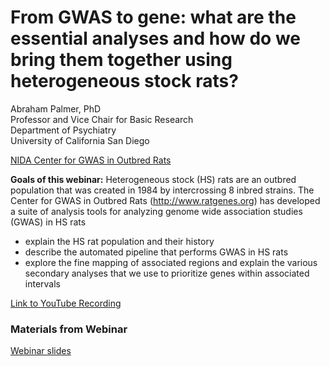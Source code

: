 # **From GWAS to gene: what are the essential analyses and how do we bring them together using heterogeneous stock rats?** 

Abraham Palmer, PhD </br>
Professor and Vice Chair for Basic Research </br>
Department of Psychiatry </br>
University of California San Diego

[NIDA Center for GWAS in Outbred Rats](https://ratgenes.org/)

**Goals of this webinar:**
Heterogeneous stock (HS) rats are an outbred population that was created in 1984 by intercrossing 8 inbred strains. The Center for GWAS in Outbred Rats (http://www.ratgenes.org) has developed a suite of analysis tools for analyzing genome wide association studies (GWAS) in HS rats
* explain the HS rat population and their history
* describe the automated pipeline that performs GWAS in HS rats
* explore the fine mapping of associated regions and explain the various secondary analyses that we use to prioritize genes within associated intervals

[Link to YouTube Recording](https://youtu.be/aWUxNZ9wS3E)

### Materials from Webinar

[Webinar slides](Palmer%20talk%202-26-21.pdf)

